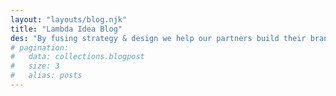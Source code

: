 ```yaml
---
layout: "layouts/blog.njk"
title: "Lambda Idea Blog"
des: "By fusing strategy & design we help our partners build their brands, drive business, & stand out from the noise in saturated markets! Follow our blog for the latest case studies and projects."
# pagination:
#   data: collections.blogpost
#   size: 3
#   alias: posts
---
```



